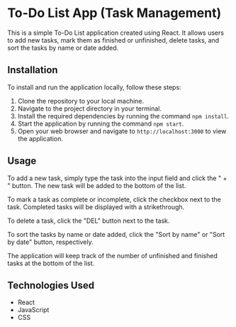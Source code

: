 # To-Do List App (Task Management)

This is a simple To-Do List application created using React. It allows users to add new tasks, mark them as finished or unfinished, delete tasks, and sort the tasks by name or date added.

## Installation

To install and run the application locally, follow these steps:

1. Clone the repository to your local machine.
2. Navigate to the project directory in your terminal.
3. Install the required dependencies by running the command `npm install`.
4. Start the application by running the command `npm start`.
5. Open your web browser and navigate to `http://localhost:3000` to view the application.

## Usage

To add a new task, simply type the task into the input field and click the " + " button. The new task will be added to the bottom of the list.

To mark a task as complete or incomplete, click the checkbox next to the task. Completed tasks will be displayed with a strikethrough.

To delete a task, click the "DEL" button next to the task.

To sort the tasks by name or date added, click the "Sort by name" or "Sort by date" button, respectively.

The application will keep track of the number of unfinished and finished tasks at the bottom of the list.

## Technologies Used

- React
- JavaScript
- CSS
